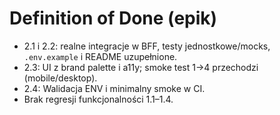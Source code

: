 # Definition of Done (epik)
- 2.1 i 2.2: realne integracje w BFF, testy jednostkowe/mocks, `.env.example` i README uzupełnione.
- 2.3: UI z brand palette i a11y; smoke test 1→4 przechodzi (mobile/desktop).
- 2.4: Walidacja ENV i minimalny smoke w CI.
- Brak regresji funkcjonalności 1.1–1.4.

